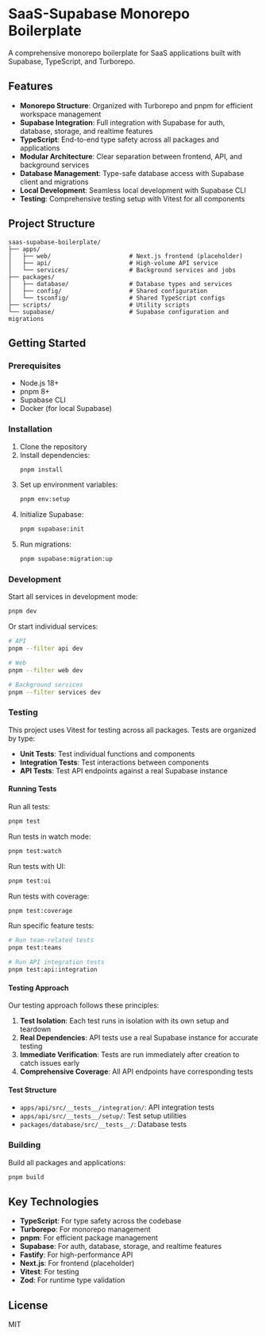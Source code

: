 # SaaS-Supabase Monorepo Boilerplate

A comprehensive monorepo boilerplate for SaaS applications built with Supabase, TypeScript, and Turborepo.

## Features

- **Monorepo Structure**: Organized with Turborepo and pnpm for efficient workspace management
- **Supabase Integration**: Full integration with Supabase for auth, database, storage, and realtime features
- **TypeScript**: End-to-end type safety across all packages and applications
- **Modular Architecture**: Clear separation between frontend, API, and background services
- **Database Management**: Type-safe database access with Supabase client and migrations
- **Local Development**: Seamless local development with Supabase CLI
- **Testing**: Comprehensive testing setup with Vitest for all components

## Project Structure

```
saas-supabase-boilerplate/
├── apps/
│   ├── web/                      # Next.js frontend (placeholder)
│   ├── api/                      # High-volume API service
│   └── services/                 # Background services and jobs
├── packages/
│   ├── database/                 # Database types and services
│   ├── config/                   # Shared configuration
│   └── tsconfig/                 # Shared TypeScript configs
├── scripts/                      # Utility scripts
└── supabase/                     # Supabase configuration and migrations
```

## Getting Started

### Prerequisites

- Node.js 18+
- pnpm 8+
- Supabase CLI
- Docker (for local Supabase)

### Installation

1. Clone the repository
2. Install dependencies:
   ```bash
   pnpm install
   ```
3. Set up environment variables:
   ```bash
   pnpm env:setup
   ```
4. Initialize Supabase:
   ```bash
   pnpm supabase:init
   ```
5. Run migrations:
   ```bash
   pnpm supabase:migration:up
   ```

### Development

Start all services in development mode:

```bash
pnpm dev
```

Or start individual services:

```bash
# API
pnpm --filter api dev

# Web
pnpm --filter web dev

# Background services
pnpm --filter services dev
```

### Testing

This project uses Vitest for testing across all packages. Tests are organized by type:

- **Unit Tests**: Test individual functions and components
- **Integration Tests**: Test interactions between components
- **API Tests**: Test API endpoints against a real Supabase instance

#### Running Tests

Run all tests:

```bash
pnpm test
```

Run tests in watch mode:

```bash
pnpm test:watch
```

Run tests with UI:

```bash
pnpm test:ui
```

Run tests with coverage:

```bash
pnpm test:coverage
```

Run specific feature tests:

```bash
# Run team-related tests
pnpm test:teams

# Run API integration tests
pnpm test:api:integration
```

#### Testing Approach

Our testing approach follows these principles:

1. **Test Isolation**: Each test runs in isolation with its own setup and teardown
2. **Real Dependencies**: API tests use a real Supabase instance for accurate testing
3. **Immediate Verification**: Tests are run immediately after creation to catch issues early
4. **Comprehensive Coverage**: All API endpoints have corresponding tests

#### Test Structure

- `apps/api/src/__tests__/integration/`: API integration tests
- `apps/api/src/__tests__/setup/`: Test setup utilities
- `packages/database/src/__tests__/`: Database tests

### Building

Build all packages and applications:

```bash
pnpm build
```

## Key Technologies

- **TypeScript**: For type safety across the codebase
- **Turborepo**: For monorepo management
- **pnpm**: For efficient package management
- **Supabase**: For auth, database, storage, and realtime features
- **Fastify**: For high-performance API
- **Next.js**: For frontend (placeholder)
- **Vitest**: For testing
- **Zod**: For runtime type validation

## License

MIT 